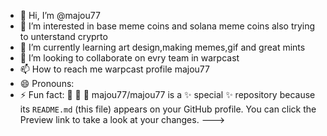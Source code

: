 - 👋 Hi, I’m @majou77
- 👀 I’m interested in base meme coins and solana meme coins also trying to unterstand cryprto
- 🌱 I’m currently learning art design,making memes,gif and great mints
- 💞️ I’m looking to collaborate on evry team in warpcast
- 📫 How to reach me warpcast profile majou77
- 😄 Pronouns: 
- ⚡ Fun fact: 🍔 🍖 🍕
majou77/majou77 is a ✨ special ✨ repository because its `README.md` (this file) appears on your GitHub profile.
You can click the Preview link to take a look at your changes.
--->
